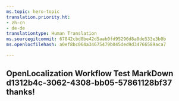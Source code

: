 ```yaml
---
ms.topic: hero-topic
translation.priority.ht:
- zh-cn
- de-de
translationtype: Human Translation
ms.sourcegitcommit: 67842cbd8be42d5aab0fd95296d8a8de533e3b0b
ms.openlocfilehash: a0ef8bc064a34675479b045ded9d34766589aca7

---
```

## OpenLocalization Workflow Test MarkDown d1312b4c-3062-4308-bb05-57861128bf37 thanks!



<!--HONumber=Jul16_HO3-->


